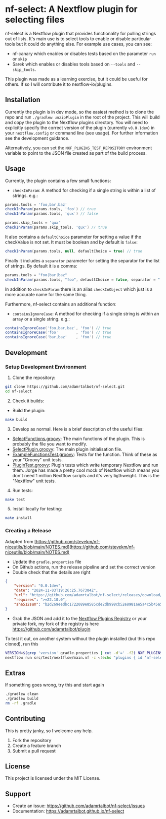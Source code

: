 # nf-select: A Nextflow plugin for selecting files

nf-select is a Nextflow plugin that provides functionality for pulling strings out of lists. It's main use is to select tools to enable or disable particular tools but it could do anything else. For example use cases, you can see:

- nf-canary which enables or disables tests based on the parameter `run` or `skip`
- Sarek which enables or disables tools based on `--tools` and `--skip_tools`.

This plugin was made as a learning exercise, but it could be useful for others. If so I will contribute it to nextflow-io/plugins.

## Installation

Currently the plugin is in dev mode, so the easiest method is to clone the repo and run `./gradlew unzipPlugin` in the root of the project. This will build and copy the plugin to the Nextflow plugins directory. You will need to explicitly specify the correct version of the plugin (currently `v0.0.1dev`) in your `nextflow.config` or command line (see usage). For further information see the development guidance.

Alternatively, you can set the `NXF_PLUGINS_TEST_REPOSITORY` environment variable to point to the JSON file created as part of the build process.

## Usage

Currently, the plugin contains a few small functions:

- `checkInParam`: A method for checking if a single string is within a list of strings. e.g.:

```groovy
params.tools = 'foo,bar,baz'
checkInParam(params.tools, 'foo') // true
checkInParam(params.tools, 'qux') // false

params.skip_tools = 'qux'
checkInParam(params.skip_tools, 'qux') // true
```

It also contains a `defaultChoice` parameter for setting a value if the checkValue is not set. It must be boolean and by default is `false`:

```groovy
checkInParam(params.tools, null, defaultChoice = true) // true
```

Finally it includes a `separator` parameter for setting the separator for the list of strings. By default it is a comma:

```groovy
params.tools = "foo|bar|baz"
checkInParam(params.tools, "foo", defaultChoice = false, separator = "|")
```

In addition to `checkInParam` there is an alias `checkInObject` which just is a more accurate name for the same thing.

Furthermore, nf-select contains an additional function:

- `containsIgnoreCase`: A method for checking if a single string is within an array or a single string. e.g.:

```groovy
containsIgnoreCase('foo,bar,baz', 'foo') // true
containsIgnoreCase('foo'        , 'foo') // true
containsIgnoreCase('bar,baz'    , 'foo') // true
```

## Development

### Setup Development Environment

1. Clone the repository:

```bash
git clone https://github.com/adamrtalbot/nf-select.git
cd nf-select
```

2. Check it builds:

- Build the plugin:

```bash
make build
```

3. Develop as normal. Here is a brief description of the useful files:

- [SelectFunctions.groovy](src/main/groovy/com/nextflow/plugin/SelectFunctions.groovy): The main functions of the plugin. This is probably the file you want to modify.
- [SelectPlugin.groovy](src/main/groovy/com/nextflow/plugin/SelectPlugin.groovy): The main plugin initialisation file.
- [ExampleFunctionsTest.groovy](./src/test/groovy/com/nextflow/plugin/ExampleFunctionsTest.groovy): Tests for the function. Think of these as your "Groovy" unit tests.
- [PluginTest.groovy](./src/test/groovy/com/nextflow/plugin/PluginTest.groovy): Plugin tests which write temporary Nextflow and run them. Jorge has made a pretty cool mock of Nextflow which means you don't need 1 million Nextflow scripts and it's very ligthweight. This is the "Nextflow" unit tests.

4. Run tests:

```bash
make test
```

5. Install locally for testing:

```bash
make install
```

### Creating a Release

Adapted from [https://github.com/stevekm/nf-niceutils/blob/main/NOTES.md](https://github.com/stevekm/nf-niceutils/blob/main/NOTES.md)

- Update the `gradle.properties` file
- On Github actions, run the release pipeline and set the correct version
- Double check that the details are right

```json
{
    "version": "0.0.1dev",
    "date": "2024-11-03T19:26:25.767304Z",
    "url": "https://github.com/adamrtalbot/nf-select/releases/download/0.0.1dev/nf-select-0.0.1dev.zip",
    "requires": ">=22.10.0",
    "sha512sum": "b2d269eedbc1722089e8585cde2db998cb52e8981ae5a4c5b45a596a2f4565e5ca65a38157ae7d765c585274bbb13dd652b31e5f3769221c06f286131b333056"
}
```

- Grab the JSON and add it to the [Nextflow Plugins Registry](https://github.com/nextflow-io/plugins/) or your private fork, my fork of the registry is here https://github.com/adamrtalbot/plugin

To test it out, on another system without the plugin installed (but this repo cloned), run this

```bash
VERSION=$(grep 'version' gradle.properties | cut -d'=' -f2) NXF_PLUGINS_TEST_REPOSITORY=https://raw.githubusercontent.com/adamrtalbot/plugins/refs/heads/main/plugins.json 
nextflow run src/test/nextflow/main.nf -c <(echo "plugins { id 'nf-select@${VERSION}' }")
```

## Extras

If something goes wrong, try this and start again

```bash
./gradlew clean
./gradlew build
rm -rf .gradle
```

## Contributing

This is pretty janky, so I welcome any help.

1. Fork the repository
2. Create a feature branch
3. Submit a pull request

## License

This project is licensed under the MIT License.

## Support

* Create an issue: https://github.com/adamrtalbot/nf-select/issues
* Documentation: https://adamrtalbot.github.io/nf-select

